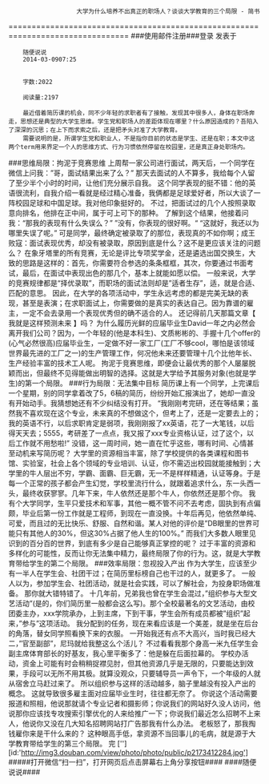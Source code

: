                        大学为什么培养不出真正的职场人？谈谈大学教育的三个局限 - 简书
================================================================================
###使用邮件注册###登录        发表于


        
        随便说说
        2014-03-0907:25


        字数:2022

        阅读量:2197

        最近借着简历课的机会，同不少年轻的求职者有了接触，发现其中很多人，身体在职场奔走，思想还是典型的大学生思维。学生党和职场人的差距体现在哪里？什么原因造成的？吾陷入了深深的沉思；在上下而求索之后，还是把矛头对准了大学教育。
        需要说明的是，所谓学生党和职业人，不是指你目前的状态是学生、还是在职；本文中这两个term用来界定一个人的思维方式、行为习惯依然停留在校园里，还是真正身处职场内。
###思维局限：拘泥于竞赛思维        上周帮一家公司进行面试，两天后，一个同学在微信上问我：”哥，面试结果出来了么？”
        那天去面试的人不算多，我给每个人留了至少半个小时的时间，让他们充分展示自我。
        这个同学表现的挺不错：他的英语很流利，自我介绍一看就是经过精心准备，我俩都是足球爱好者，所以大谈了一阵校园足球和中国足球。我对他印象挺好的。
        不过，把面试过的几个人按照录取意向排名，他排在正中间，属于可上可下的那种。
        了解到这个结果，他接着问我：“那我的表现有什么失误么？”
        ”没有，你表现的很好啊。“
        “这就好，我还以为哪里失误了呢。”
        可是同学，最终确定被录取了的那位，表现真的不如你啊；成王败寇：面试表现优秀，却没有被录取，原因到底是什么？这不是更应该关注的问题么？
        在象牙塔里的所有竞赛，无论是评比专项奖学金，还是遴选出国交换生，大致的思路是这样的：首先，你需要符合参选的条条框框，其次，你要通过书面考试，最后，在面试中表现出色的那几个，基本上就能如愿以偿。
        一般来说，大学的竞赛规律都是“择优录取”，而职场的面试法则却是”适者生存”，适，就是合适、匹配的意思。
        因此，在大学的各项活动中，学生永远考虑的都是完美无缺的表现，甚至是表演；在求职面试上，你需要做的是真实的表达自己。因为靠谱的雇主，一定不会去录用一个表现优秀但的确不适合的人。
        还记得前几天那篇文章【
        我就是这样预测未来
        】吗？
        为什么履历光鲜的应届毕业生David一年之内必然会离开我们公司？因为，一个年轻的(他是本科生)、文质彬彬的、手握十几个offer的(心气必然很高)应届毕业生，一定做不好一家工厂(工厂不够cool，哪怕是该领域世界最先进的工厂之一)的生产管理工作，何况他未来还要管理十几个比他年长、生产经验丰富的技术工人呢。
        拘泥于竞赛思维，即便会让最优秀的那个人屡屡脱颖而出，但最终不见得能做出明智的选择。这就是大学给予其服务对象(也就是学生)的第一个局限。
###行为局限：无法集中目标        简历课上有一个同学，上完课后一个星期，别的同学拿着改了5，6稿的简历，纷纷开始汇报演出了，她却一直没有开始动手。我猜想她还有不少纠结没有打开。
        “我刚刚考完研，还在等结果；虽然我不喜欢现在这个专业，未来真的不想做这个，但考上了，还是一定要去上的；我的英语不行，以后求职肯定是弱项，我刚刚报了xx英语，花了一大笔钱，以后得天天去；5555，考研差了一点点，我又报了xxx专业资格认证，过了这个，以后工作就不用愁啦!”
        没错，这一周时间，她一直在忙乎这些，哪有时间、心情甚至动机来写简历呢？
        大学里的资源相当丰富，除了学校提供的各类课程和图书馆、实验室，社会上各个领域的专业培训、认证，你不需迈出校园就能接触到；大学里的牛人层出不穷，学霸、面霸、巨无霸，无一不是样样精通，认证等身。于是每一个正常的孩子都会产生幻觉，学校里流行什么，就跟着追求什么，东一头西一头，最终收获寥寥。几年下来，牛人依然还是那个牛人，你依然还是那个你。
        我有个大学同学，生平只爱技术和军事，其他一概不管不问不去考虑，固执到有点偏颇，毕业后第一份工作就是工程师，到现在一直没换。十年后再见，他依然单纯、可爱，而且过的无比快乐、舒服、自然和谐。某人对他的评价是”DB眼里的世界可能只有其他人的30%，但这30%占据了他人生的100%。”
        而我们大多数人眼里见识到的百分百的世界，到底有多少是自己能够真正掌控的呢？
        过于丰富的资源和多样化的可能性，反而让你无法集中精力，最终局限了你的行为。这，就是大学教育带给学生的第二个局限。
###效率局限：忽视投入产出        作为大学生，应该至少有一半人在学生会、社团干过；在简历里标榜自己也干过的人，就更多了。
        一般人以为，参加学生会、社团活动，就是社会实践，可以了解社会，为投身职场做准备。
        那你就大错特错了。
        十几年前，兄弟我也曾在学生会混过，”组织参与大型文艺活动”(是的，你们简历里一般都会这么写)。那个全校最著名的文艺活动，由校团委主办，xxx学院承办，上到主席，下到干事，学生会所有成员都被”组织”起来，”参与”这项活动。
        我分配到的任务，现在来看应该是一个美差，就是坐在后台的角落，替女同学照看换下来的衣服。
        一开始我还有点不大高兴，当时我已经大二，”官至副部”，尼玛就给我整这么个活儿？
        不过看看我那个身高一米九任学生会副主席体育部长的好基友，我心里平衡多了：他是躲在后面拉幕的。
        学校办活动，资金上可能有时会稍稍捉襟见肘，但其他资源几乎是无限的，只要能达到效果，手段可以无所不用其极。就算没观众，只要辅导员一声令下，一个年级的人就从宿舍立马赶过来了。
        所以组织参与这样的活动越多，脑子里越没有投入产出的概念。
        这就导致很多雇主面对应届毕业生时，往往都无奈了。
        你说这个活动需要报道和照相，他说那就请个专业记者和摄影师；你说我们的网站好久没人访问，他说那你应该找专攻搜索引擎优化的人来给推广一下；你说我们最近怎么招聘不上来人，他说你又没在几大知名招聘网站打广告那我有什么办法。
        老板怒了，那我掏钱雇你来是干什么来的？
        这种眼高手低，拿资源不当回事儿的毛病，就是源于大学教育带给学生的第三个局限。
        完
[''][id:'http://img3.douban.com/view/photo/photo/public/p2173412284.jpg']
#####打开微信“扫一扫”，打开网页后点击屏幕右上角分享按钮####
        ####随便说说####
      